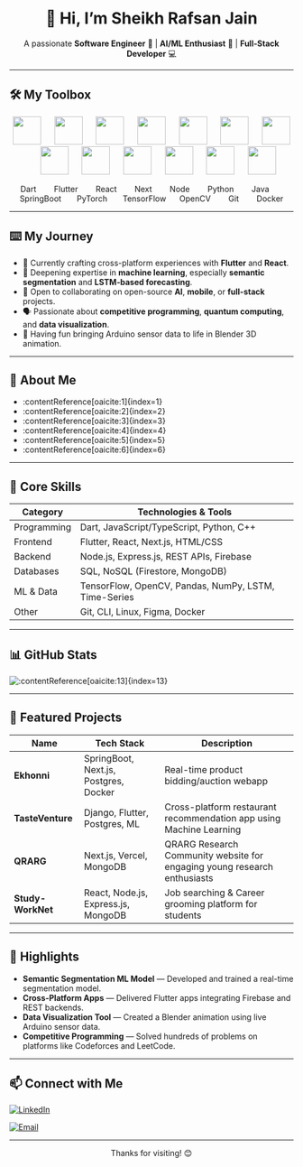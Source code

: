 <!-- Header -->
<h1 align="center">👋 Hi, I’m Sheikh Rafsan Jain</h1>
<p align="center">
  A passionate <strong>Software Engineer</strong> 📱 | <strong>AI/ML Enthusiast</strong> 🤖 | <strong>Full‑Stack Developer</strong> 💻
</p>

---

## 🛠️ My Toolbox

<p align="center">
  <img src="https://skillicons.dev/icons?i=dart" height="50" />&nbsp;&nbsp;&nbsp;&nbsp;&nbsp;
  <img src="https://skillicons.dev/icons?i=flutter" height="50" />&nbsp;&nbsp;&nbsp;&nbsp;&nbsp;
  <img src="https://skillicons.dev/icons?i=react" height="50" />&nbsp;&nbsp;&nbsp;&nbsp;&nbsp;
  <img src="https://skillicons.dev/icons?i=nextjs" height="50" />&nbsp;&nbsp;&nbsp;&nbsp;&nbsp;
  <img src="https://skillicons.dev/icons?i=nodejs" height="50" />&nbsp;&nbsp;&nbsp;&nbsp;&nbsp;
  <img src="https://skillicons.dev/icons?i=python" height="50" />&nbsp;&nbsp;&nbsp;&nbsp;&nbsp;
  <img src="https://skillicons.dev/icons?i=java" height="50" />&nbsp;&nbsp;&nbsp;&nbsp;&nbsp;
  <img src="https://skillicons.dev/icons?i=spring" height="50" />&nbsp;&nbsp;&nbsp;&nbsp;&nbsp;
  <img src="https://skillicons.dev/icons?i=pytorch" height="50" />&nbsp;&nbsp;&nbsp;&nbsp;&nbsp;
  <img src="https://skillicons.dev/icons?i=tensorflow" height="50" />&nbsp;&nbsp;&nbsp;&nbsp;&nbsp;
  <img src="https://skillicons.dev/icons?i=opencv" height="50" />&nbsp;&nbsp;&nbsp;&nbsp;&nbsp;
  <img src="https://skillicons.dev/icons?i=git" height="50" />&nbsp;&nbsp;&nbsp;&nbsp;&nbsp;
  <img src="https://skillicons.dev/icons?i=docker" height="50" />
</p>

<p align="center">
  Dart &nbsp;&nbsp;&nbsp;&nbsp;&nbsp;&nbsp;
  Flutter &nbsp;&nbsp;&nbsp;&nbsp;&nbsp;&nbsp;
  React &nbsp;&nbsp;&nbsp;&nbsp;&nbsp;&nbsp;
  Next &nbsp;&nbsp;&nbsp;&nbsp;&nbsp;&nbsp;
  Node &nbsp;&nbsp;&nbsp;&nbsp;&nbsp;&nbsp;
  Python &nbsp;&nbsp;&nbsp;&nbsp;&nbsp;&nbsp;
  Java &nbsp;&nbsp;&nbsp;&nbsp;&nbsp;
  SpringBoot &nbsp;&nbsp;&nbsp;&nbsp;&nbsp;
  PyTorch &nbsp;&nbsp;&nbsp;&nbsp;&nbsp;
  TensorFlow &nbsp;&nbsp;&nbsp;&nbsp;
  OpenCV &nbsp;&nbsp;&nbsp;&nbsp;&nbsp;&nbsp;
  Git &nbsp;&nbsp;&nbsp;&nbsp;&nbsp;&nbsp;
  Docker
</p>

---

## ⌨️ My Journey
- 🔭 Currently crafting cross-platform experiences with **Flutter** and **React**.
- 🌱 Deepening expertise in **machine learning**, especially **semantic segmentation** and **LSTM‑based forecasting**.
- 🤝 Open to collaborating on open-source **AI**, **mobile**, or **full-stack** projects.
- 🗣️ Passionate about **competitive programming**, **quantum computing**, and **data visualization**.
- 🎨 Having fun bringing Arduino sensor data to life in Blender 3D animation.

---

## 🧰 About Me
- :contentReference[oaicite:1]{index=1}
- :contentReference[oaicite:2]{index=2}
- :contentReference[oaicite:3]{index=3}
- :contentReference[oaicite:4]{index=4}
- :contentReference[oaicite:5]{index=5}
- :contentReference[oaicite:6]{index=6}

---

## 🧰 Core Skills

| Category        | Technologies & Tools                                  |
|----------------|--------------------------------------------------------|
| Programming     | Dart, JavaScript/TypeScript, Python, C++             |
| Frontend        | Flutter, React, Next.js, HTML/CSS                   |
| Backend         | Node.js, Express.js, REST APIs, Firebase            |
| Databases       | SQL, NoSQL (Firestore, MongoDB)                     |
| ML & Data       | TensorFlow, OpenCV, Pandas, NumPy, LSTM, Time-Series |
| Other           | Git, CLI, Linux, Figma, Docker                      |

---

## 📊 GitHub Stats
![:contentReference[oaicite:13]{index=13}](https://github-readme-stats.vercel.app/api?username=RafsanProve&show_icons=true&theme=radical)

---

## 📂 Featured Projects

| Name                             | Tech Stack                             | Description |
|----------------------------------|----------------------------------------|-------------|
| **Ekhonni**                      | SpringBoot, Next.js, Postgres, Docker  | Real-time product bidding/auction webapp |
| **TasteVenture**                 | Django, Flutter, Postgres, ML          | Cross-platform restaurant recommendation app using Machine Learning |
| **QRARG**                        | Next.js, Vercel, MongoDB               | QRARG Research Community website for engaging young research enthusiasts |
| **Study-WorkNet**                | React, Node.js, Express.js, MongoDB    | Job searching & Career grooming platform for students |

---

## 🌟 Highlights

- **Semantic Segmentation ML Model** — Developed and trained a real-time segmentation model.
- **Cross‑Platform Apps** — Delivered Flutter apps integrating Firebase and REST backends.
- **Data Visualization Tool** — Created a Blender animation using live Arduino sensor data.
- **Competitive Programming** — Solved hundreds of problems on platforms like Codeforces and LeetCode.

---

## 📫 Connect with Me  
[![LinkedIn](https://img.shields.io/badge/-LinkedIn-blue?style=flat-square&logo=linkedin)](https://www.linkedin.com/in/sheikh-rafsan-jain/)  
<!-- [![Twitter](https://img.shields.io/badge/-Twitter-cyan?style=flat-square&logo=twitter)](#) -->
[![Email](https://img.shields.io/badge/-Email-gray?style=flat-square&logo=gmail&logoColor=white)](mailto:rafsanprove123@gmail.com)

---

<p align="center">Thanks for visiting! 😊</p>
